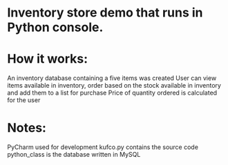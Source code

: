# Inventory store demo that runs in Python console.

# How it works:
An inventory database containing a five items was created
User can view items available in inventory, order based on the stock available in inventory and add them to a list for purchase
Price of quantity ordered is calculated for the user

# Notes:
PyCharm used for development
kufco.py contains the source code
python_class is the database written in MySQL

